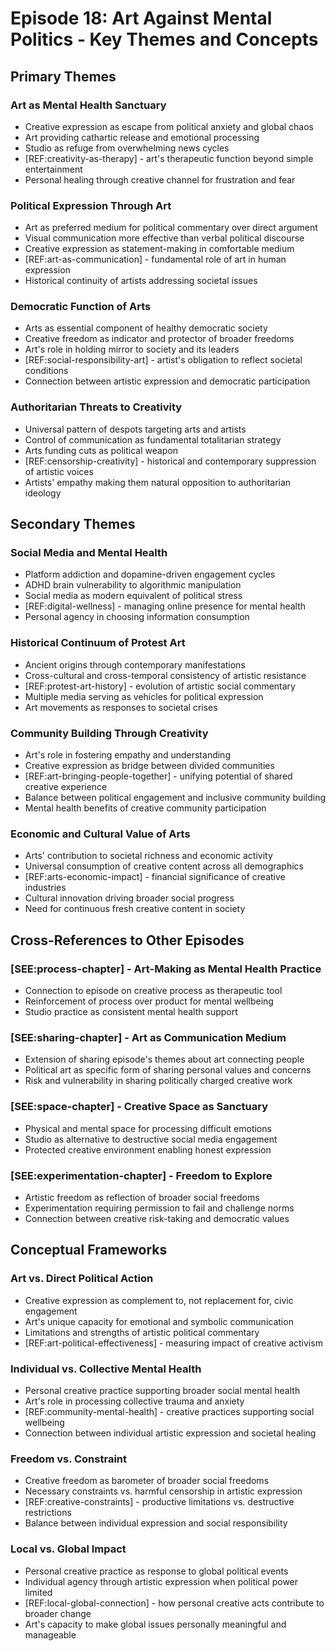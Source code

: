 # Episode 18: Art Against Mental Politics - Key Themes and Concepts

## Primary Themes

### Art as Mental Health Sanctuary
- Creative expression as escape from political anxiety and global chaos
- Art providing cathartic release and emotional processing
- Studio as refuge from overwhelming news cycles
- [REF:creativity-as-therapy] - art's therapeutic function beyond simple entertainment
- Personal healing through creative channel for frustration and fear

### Political Expression Through Art
- Art as preferred medium for political commentary over direct argument
- Visual communication more effective than verbal political discourse
- Creative expression as statement-making in comfortable medium
- [REF:art-as-communication] - fundamental role of art in human expression
- Historical continuity of artists addressing societal issues

### Democratic Function of Arts
- Arts as essential component of healthy democratic society
- Creative freedom as indicator and protector of broader freedoms
- Art's role in holding mirror to society and its leaders
- [REF:social-responsibility-art] - artist's obligation to reflect societal conditions
- Connection between artistic expression and democratic participation

### Authoritarian Threats to Creativity
- Universal pattern of despots targeting arts and artists
- Control of communication as fundamental totalitarian strategy
- Arts funding cuts as political weapon
- [REF:censorship-creativity] - historical and contemporary suppression of artistic voices
- Artists' empathy making them natural opposition to authoritarian ideology

## Secondary Themes

### Social Media and Mental Health
- Platform addiction and dopamine-driven engagement cycles
- ADHD brain vulnerability to algorithmic manipulation
- Social media as modern equivalent of political stress
- [REF:digital-wellness] - managing online presence for mental health
- Personal agency in choosing information consumption

### Historical Continuum of Protest Art
- Ancient origins through contemporary manifestations
- Cross-cultural and cross-temporal consistency of artistic resistance
- [REF:protest-art-history] - evolution of artistic social commentary
- Multiple media serving as vehicles for political expression
- Art movements as responses to societal crises

### Community Building Through Creativity
- Art's role in fostering empathy and understanding
- Creative expression as bridge between divided communities
- [REF:art-bringing-people-together] - unifying potential of shared creative experience
- Balance between political engagement and inclusive community building
- Mental health benefits of creative community participation

### Economic and Cultural Value of Arts
- Arts' contribution to societal richness and economic activity
- Universal consumption of creative content across all demographics
- [REF:arts-economic-impact] - financial significance of creative industries
- Cultural innovation driving broader social progress
- Need for continuous fresh creative content in society

## Cross-References to Other Episodes

### [SEE:process-chapter] - Art-Making as Mental Health Practice
- Connection to episode on creative process as therapeutic tool
- Reinforcement of process over product for mental wellbeing
- Studio practice as consistent mental health support

### [SEE:sharing-chapter] - Art as Communication Medium
- Extension of sharing episode's themes about art connecting people
- Political art as specific form of sharing personal values and concerns
- Risk and vulnerability in sharing politically charged creative work

### [SEE:space-chapter] - Creative Space as Sanctuary
- Physical and mental space for processing difficult emotions
- Studio as alternative to destructive social media engagement
- Protected creative environment enabling honest expression

### [SEE:experimentation-chapter] - Freedom to Explore
- Artistic freedom as reflection of broader social freedoms
- Experimentation requiring permission to fail and challenge norms
- Connection between creative risk-taking and democratic values

## Conceptual Frameworks

### Art vs. Direct Political Action
- Creative expression as complement to, not replacement for, civic engagement
- Art's unique capacity for emotional and symbolic communication
- Limitations and strengths of artistic political commentary
- [REF:art-political-effectiveness] - measuring impact of creative activism

### Individual vs. Collective Mental Health
- Personal creative practice supporting broader social mental health
- Art's role in processing collective trauma and anxiety
- [REF:community-mental-health] - creative practices supporting social wellbeing
- Connection between individual artistic expression and societal healing

### Freedom vs. Constraint
- Creative freedom as barometer of broader social freedoms
- Necessary constraints vs. harmful censorship in artistic expression
- [REF:creative-constraints] - productive limitations vs. destructive restrictions
- Balance between individual expression and social responsibility

### Local vs. Global Impact
- Personal creative practice as response to global political events
- Individual agency through artistic expression when political power limited
- [REF:local-global-connection] - how personal creative acts contribute to broader change
- Art's capacity to make global issues personally meaningful and manageable
